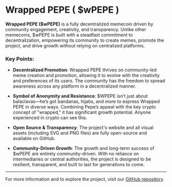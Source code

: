 # Wrapped PEPE ( $wPEPE )

**Wrapped PEPE ($wPEPE)** is a fully decentralized memecoin driven by community engagement, creativity, and transparency. Unlike other memecoins, $wPEPE is built with a steadfast commitment to decentralization, empowering its community to create memes, promote the project, and drive growth without relying on centralized platforms.

### Key Points:

- **Decentralized Promotion**: Wrapped PEPE thrives on community-led meme creation and promotion, allowing it to evolve with the creativity and preferences of its users. The community has the freedom to spread awareness across any platform in a decentralized manner.

- **Symbol of Anonymity and Resistance**: $WPEPE isn’t just about balaclavas—he’s got bandanas, hijabs, and more to express Wrapped PEPE in diverse ways. Combining Pepe’s appeal with the key crypto concept of "wrapped," it has significant growth potential. Anyone experienced in crypto can see this.

- **Open Source & Transparency**: The project's website and all visual assets (including SVG and PNG files) are fully open-source and available on GitHub.

- **Community-Driven Growth**: The growth and long-term success of $wPEPE are entirely community-driven. With no reliance on intermediaries or central authorities, the project is designed to be resilient, transparent, and built to last for generations to come.

---

For more information and to explore the project, visit our [GitHub repository](https://github.com/w-pepe/website).
